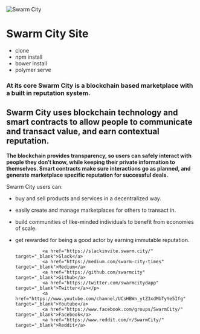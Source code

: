 ![Swarm City](https://github.com/swarmcity/sc-boardwalk-production/blob/master/images/icons/icon-48x48.png?raw=true "Swarm City")


# Swarm City Site

- clone
- npm install
- bower install
- polymer serve


### At its core Swarm City is a blockchain based marketplace with a built in reputation system.
## Swarm City uses blockchain technology and smart contracts to allow people to communicate and transact value, and earn contextual reputation.

**The blockchain provides transparency, so users can safely interact with people they don’t know, while keeping their private information to themselves. Smart contracts make sure interactions go as planned, and generate marketplace specific reputation for successful deals.**

Swarm City users can:

- buy and sell products and services in a decentralized way.
- easily create and manage marketplaces for others to transact in.
- build communities of like-minded individuals to benefit from economies of scale.
- get rewarded for being a good actor by earning immutable reputation.

                <a href="https://slackinvite.swarm.city/" target="_blank">Slack</a>
                <a href="https://medium.com/swarm-city-times" target="_blank">Medium</a>
                <a href="https://github.com/swarmcity" target="_blank">Github</a>
                <a href="https://twitter.com/swarmcitydapp" target="_blank">Twitter</a></p>
                <a href="https://www.youtube.com/channel/UCsHBWn_ytZ3xdMbTyYe5Ifg" target="_blank">Youtube</a>
                <a href="https://www.facebook.com/groups/SwarmCity/" target="_blank">Facebook</a>
                <a href="https://www.reddit.com/r/SwarmCity/" target="_blank">Reddit</a>
